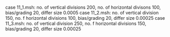 
case 11_1.msh: no. of vertical divisions 200, no. of horizontal divisons 100, bias/grading 20, differ size 0.0005
case 11_2.msh: no. of vertical division 150, no. f horizontal divisions 100, bias/grading 20, differ size 0.00025
case 11_3.msh: no. of vertical division 250, no. f horizontal divisions 150, bias/grading 20, differ size 0.00025
